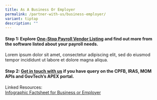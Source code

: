 ```yaml
---
title: As A Business Or Employer
permalink: /partner-with-us/business-employer/
variant: tiptap
description: ""
---
```

<h4>Step 1: Explore <a href="#_One-Stop_Payroll_Vendor" rel="noopener noreferrer nofollow" target="_blank">One-Stop Payroll Vendor Listing</a> and find out more from the software listed about your payroll needs.</h4>
<p>Lorem ipsum dolor sit amet, consectetur adipiscing elit, sed do eiusmod
tempor incididunt ut labore et dolore magna aliqua.</p>
<h4>Step 2: <a href="#_Contact_Us" rel="noopener noreferrer nofollow" target="_blank">Get in touch with us</a> if you have query on the CPFB, IRAS, MOM APIs and GovTech’s APEX portal. &nbsp;&nbsp;</h4>
<p></p>
<p></p>
<p>Linked Resources:
<br><a href="/files/Infographic_Factsheet_For_Employers_draft.pdf" rel="noopener noreferrer nofollow" target="_blank">Infographic Factsheet for Business or Employer</a> 
<br>
</p>